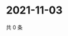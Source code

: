 # 2021-11-03

共 0 条

<!-- BEGIN WEIBO -->
<!-- 最后更新时间 Wed Nov 03 2021 02:09:55 GMT+0800 (China Standard Time) -->

<!-- END WEIBO -->
